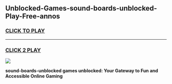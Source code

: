 
## Unblocked-Games-sound-boards-unblocked-Play-Free-annos
<h3>
<a href="https://premium76.site?title=sound-boards-unblocked&ref=21A">CLICK TO PLAY</a></h3>
<hr>

<h3>
<a href="https://premium76.site?title=sound-boards-unblocked&ref=21A">CLICK 2 PLAY</a>
  
</h3>

<a href="https://premium76.site?title=sound-boards-unblocked&ref=21A"><img src="https://clearcache.store/games.png"></a>


**sound-boards-unblocked games unblocked: Your Gateway to Fun and Accessible Online Gaming**
